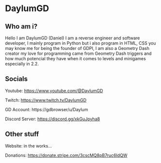 DaylumGD
===========

Who am i?
----------
Hello I am DaylumGD (Daniel) I am a reverse engineer and software developer, I mainly program in Python but i also program in HTML, CSS you may know me for being the founder of GDPI, I am also a Geometry Dash
creator my love for programming came from Geometry Dash triggers and how much potencial they have when it comes to levels and minigames especially in 2.2.

Socials
--------
Youtube: https://www.youtube.com/@DaylumGD

Twitch: https://www.twitch.tv/DaylumGD

GD Account: https://gdbrowser/u/Daylum

Discord Server: https://discord.gg/xkGuJpyha8

Other stuff
--------
Website: in the works...

Donations: https://donate.stripe.com/3cscMQ8pB7ruc6IdQW
